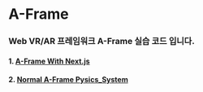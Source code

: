# A-Frame

### Web VR/AR 프레임워크 A-Frame 실습 코드 입니다.

#### 1. [A-Frame With Next.js](./first-aframe)

#### 2. [Normal A-Frame Pysics_System](./html-aframe)
